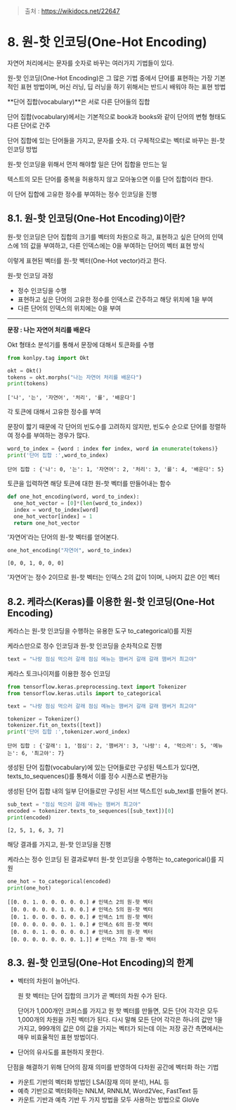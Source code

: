 > 출처 : https://wikidocs.net/22647



# 8. 원-핫 인코딩(One-Hot Encoding)

자연어 처리에서는 문자를 숫자로 바꾸는 여러가지 기법들이 있다.

원-핫 인코딩(One-Hot Encoding)은 그 많은 기법 중에서 단어를 표현하는 가장 기본적인 표현 방법이며, 머신 러닝, 딥 러닝을 하기 위해서는 반드시 배워야 하는 표현 방법

**단어 집합(vocabulary)**은 서로 다른 단어들의 집합

단어 집합(vocabulary)에서는 기본적으로 book과 books와 같이 단어의 변형 형태도 다른 단어로 간주

단어 집합에 있는 단어들을 가지고, 문자를 숫자. 더 구체적으로는 벡터로 바꾸는 원-핫 인코딩 방법

원-핫 인코딩을 위해서 먼저 해야할 일은 단어 집합을 만드는 일

텍스트의 모든 단어를 중복을 허용하지 않고 모아놓으면 이를 단어 집합이라 한다.

 이 단어 집합에 고유한 정수를 부여하는 정수 인코딩을 진행



## 8.1. **원-핫 인코딩(One-Hot Encoding)이란?**

원-핫 인코딩은 단어 집합의 크기를 벡터의 차원으로 하고, 표현하고 싶은 단어의 인덱스에 1의 값을 부여하고, 다른 인덱스에는 0을 부여하는 단어의 벡터 표현 방식

이렇게 표현된 벡터를 원-핫 벡터(One-Hot vector)라고 한다.



원-핫 인코딩 과정

* 정수 인코딩을 수행
* 표현하고 싶은 단어의 고유한 정수를 인덱스로 간주하고 해당 위치에 1을 부여
* 다른 단어의 인덱스의 위치에는 0을 부여

---

**문장 : 나는 자연어 처리를 배운다**

Okt 형태소 분석기를 통해서 문장에 대해서 토큰화를 수행

```python
from konlpy.tag import Okt  

okt = Okt()  
tokens = okt.morphs("나는 자연어 처리를 배운다")  
print(tokens)
```

```
['나', '는', '자연어', '처리', '를', '배운다']
```

각 토큰에 대해서 고유한 정수를 부여

문장이 짧기 때문에 각 단어의 빈도수를 고려하지 않지만, 빈도수 순으로 단어를 정렬하여 정수를 부여하는 경우가 많다.

```python
word_to_index = {word : index for index, word in enumerate(tokens)}
print('단어 집합 :',word_to_index)
```

```
단어 집합 : {'나': 0, '는': 1, '자연어': 2, '처리': 3, '를': 4, '배운다': 5}
```

토큰을 입력하면 해당 토큰에 대한 원-핫 벡터를 만들어내는 함수

```python
def one_hot_encoding(word, word_to_index):
  one_hot_vector = [0]*(len(word_to_index))
  index = word_to_index[word]
  one_hot_vector[index] = 1
  return one_hot_vector
```

'자연어'라는 단어의 원-핫 벡터를 얻어본다.

```python
one_hot_encoding("자연어", word_to_index)
```

```
[0, 0, 1, 0, 0, 0]  
```

'자연어'는 정수 2이므로 원-핫 벡터는 인덱스 2의 값이 1이며, 나머지 값은 0인 벡터



## 8.2. **케라스(Keras)를 이용한 원-핫 인코딩(One-Hot Encoding)**

케라스는 원-핫 인코딩을 수행하는 유용한 도구 to_categorical()를 지원

케라스만으로 정수 인코딩과 원-핫 인코딩을 순차적으로 진행

```python
text = "나랑 점심 먹으러 갈래 점심 메뉴는 햄버거 갈래 갈래 햄버거 최고야"
```

케라스 토크나이저를 이용한 정수 인코딩

```python
from tensorflow.keras.preprocessing.text import Tokenizer
from tensorflow.keras.utils import to_categorical

text = "나랑 점심 먹으러 갈래 점심 메뉴는 햄버거 갈래 갈래 햄버거 최고야"

tokenizer = Tokenizer()
tokenizer.fit_on_texts([text])
print('단어 집합 :',tokenizer.word_index)
```

```
단어 집합 : {'갈래': 1, '점심': 2, '햄버거': 3, '나랑': 4, '먹으러': 5, '메뉴는': 6, '최고야': 7}
```

생성된 단어 집합(vocabulary)에 있는 단어들로만 구성된 텍스트가 있다면, texts_to_sequences()를 통해서 이를 정수 시퀀스로 변환가능

생성된 단어 집합 내의 일부 단어들로만 구성된 서브 텍스트인 sub_text를 만들어 본다.

```python
sub_text = "점심 먹으러 갈래 메뉴는 햄버거 최고야"
encoded = tokenizer.texts_to_sequences([sub_text])[0]
print(encoded)
```

```
[2, 5, 1, 6, 3, 7]
```

해당 결과를 가지고, 원-핫 인코딩을 진행

케라스는 정수 인코딩 된 결과로부터 원-핫 인코딩을 수행하는 to_categorical()를 지원

```python
one_hot = to_categorical(encoded)
print(one_hot)
```

```
[[0. 0. 1. 0. 0. 0. 0. 0.] # 인덱스 2의 원-핫 벡터
 [0. 0. 0. 0. 0. 1. 0. 0.] # 인덱스 5의 원-핫 벡터
 [0. 1. 0. 0. 0. 0. 0. 0.] # 인덱스 1의 원-핫 벡터
 [0. 0. 0. 0. 0. 0. 1. 0.] # 인덱스 6의 원-핫 벡터
 [0. 0. 0. 1. 0. 0. 0. 0.] # 인덱스 3의 원-핫 벡터
 [0. 0. 0. 0. 0. 0. 0. 1.]] # 인덱스 7의 원-핫 벡터
```



## 8.3. **원-핫 인코딩(One-Hot Encoding)의 한계**

* 벡터의 차원이 늘어난다.

  원 핫 벡터는 단어 집합의 크기가 곧 벡터의 차원 수가 된다.

  단어가 1,000개인 코퍼스를 가지고 원 핫 벡터를 만들면, 모든 단어 각각은 모두 1,000개의 차원을 가진 벡터가 된다. 다시 말해 모든 단어 각각은 하나의 값만 1을 가지고, 999개의 값은 0의 값을 가지는 벡터가 되는데 이는 저장 공간 측면에서는 매우 비효율적인 표현 방법이다.

* 단어의 유사도를 표현하지 못한다.



단점을 해결하기 위해 단어의 잠재 의미를 반영하여 다차원 공간에 벡터화 하는 기법

* 카운트 기반의 벡터화 방법인 LSA(잠재 의미 분석), HAL 등
* 예측 기반으로 벡터화하는 NNLM, RNNLM, Word2Vec, FastText 등
* 카운트 기반과 예측 기반 두 가지 방법을 모두 사용하는 방법으로 GloVe